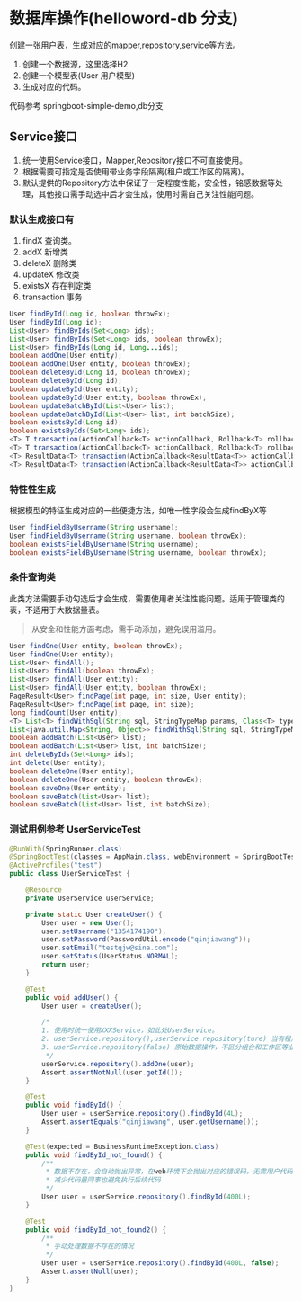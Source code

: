 # 数据库操作(helloword-db 分支)

创建一张用户表，生成对应的mapper,repository,service等方法。

1. 创建一个数据源，这里选择H2
2. 创建一个模型表(User 用户模型)
3. 生成对应的代码。

代码参考 springboot-simple-demo,db分支

## Service接口
1. 统一使用Service接口，Mapper,Repository接口不可直接使用。
2. 根据需要可指定是否使用带业务字段隔离(租户或工作区的隔离)。
3. 默认提供的Repository方法中保证了一定程度性能，安全性，铭感数据等处理，其他接口需手动选中后才会生成，使用时需自己关注性能问题。

### 默认生成接口有
1. findX  查询类。
2. addX 新增类
3. deleteX 删除类
4. updateX 修改类
5. existsX 存在判定类
6. transaction 事务

```java
User findById(Long id, boolean throwEx);
User findById(Long id);
List<User> findByIds(Set<Long> ids);
List<User> findByIds(Set<Long> ids, boolean throwEx);
List<User> findByIds(Long id, Long...ids);
boolean addOne(User entity);
boolean addOne(User entity, boolean throwEx);
boolean deleteById(Long id, boolean throwEx);
boolean deleteById(Long id);
boolean updateById(User entity);
boolean updateById(User entity, boolean throwEx);
boolean updateBatchById(List<User> list);
boolean updateBatchById(List<User> list, int batchSize);
boolean existsById(Long id);
boolean existsByIds(Set<Long> ids);
<T> T transaction(ActionCallback<T> actionCallback, Rollback<T> rollback);
<T> T transaction(ActionCallback<T> actionCallback, Rollback<T> rollback, boolean throwEx);
<T> ResultData<T> transaction(ActionCallback<ResultData<T>> actionCallback);
<T> ResultData<T> transaction(ActionCallback<ResultData<T>> actionCallback, boolean throwEx);
```

### 特性性生成

根据模型的特征生成对应的一些便捷方法，如唯一性字段会生成findByX等

```java
User findFieldByUsername(String username);
User findFieldByUsername(String username, boolean throwEx);
boolean existsFieldByUsername(String username);
boolean existsFieldByUsername(String username, boolean throwEx);
```

### 条件查询类

此类方法需要手动勾选后才会生成，需要使用者关注性能问题。适用于管理类的表，不适用于大数据量表。

> 从安全和性能方面考虑，需手动添加，避免误用滥用。

```java
User findOne(User entity, boolean throwEx);
User findOne(User entity);
List<User> findAll();
List<User> findAll(boolean throwEx);
List<User> findAll(User entity);
List<User> findAll(User entity, boolean throwEx);
PageResult<User> findPage(int page, int size, User entity);
PageResult<User> findPage(int page, int size);
long findCount(User entity);
<T> List<T> findWithSql(String sql, StringTypeMap params, Class<T> typeClass);
List<java.util.Map<String, Object>> findWithSql(String sql, StringTypeMap params);
boolean addBatch(List<User> list);
boolean addBatch(List<User> list, int batchSize);
int deleteByIds(Set<Long> ids);
int delete(User entity);
boolean deleteOne(User entity);
boolean deleteOne(User entity, boolean throwEx);
boolean saveOne(User entity);
boolean saveBatch(List<User> list);
boolean saveBatch(List<User> list, int batchSize);
```

### 测试用例参考 UserServiceTest

```java
@RunWith(SpringRunner.class)
@SpringBootTest(classes = AppMain.class, webEnvironment = SpringBootTest.WebEnvironment.RANDOM_PORT)
@ActiveProfiles("test")
public class UserServiceTest {

    @Resource
    private UserService userService;

    private static User createUser() {
        User user = new User();
        user.setUsername("1354174190");
        user.setPassword(PasswordUtil.encode("qinjiawang"));
        user.setEmail("testqjw@sina.com");
        user.setStatus(UserStatus.NORMAL);
        return user;
    }

    @Test
    public void addUser() {
        User user = createUser();

        /*
        1. 使用时统一使用XXXService，如此处UserService。
        2. userService.repository(),userService.repository(ture) 当有租户或工作区等业务字段时会进行数据隔离。
        3. userService.repository(false) 原始数据操作，不区分组合和工作区等业务字段。
         */
        userService.repository().addOne(user);
        Assert.assertNotNull(user.getId());
    }

    @Test
    public void findById() {
        User user = userService.repository().findById(4L);
        Assert.assertEquals("qinjiawang", user.getUsername());
    }

    @Test(expected = BusinessRuntimeException.class)
    public void findById_not_found() {
        /**
         * 数据不存在，会自动抛出异常，在web环境下会抛出对应的错误码，无需用户代码进行判断。
         * 减少代码量同事也避免执行后续代码
         */
        User user = userService.repository().findById(400L);
    }

    @Test
    public void findById_not_found2() {
        /**
         * 手动处理数据不存在的情况
         */
        User user = userService.repository().findById(400L, false);
        Assert.assertNull(user);
    }
}
```